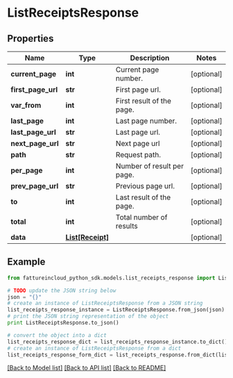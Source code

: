 # ListReceiptsResponse



## Properties

Name | Type | Description | Notes
------------ | ------------- | ------------- | -------------
**current_page** | **int** | Current page number. | [optional] 
**first_page_url** | **str** | First page url. | [optional] 
**var_from** | **int** | First result of the page. | [optional] 
**last_page** | **int** | Last page number. | [optional] 
**last_page_url** | **str** | Last page url. | [optional] 
**next_page_url** | **str** | Next page url | [optional] 
**path** | **str** | Request path. | [optional] 
**per_page** | **int** | Number of result per page. | [optional] 
**prev_page_url** | **str** | Previous page url. | [optional] 
**to** | **int** | Last result of the page. | [optional] 
**total** | **int** | Total number of results | [optional] 
**data** | [**List[Receipt]**](Receipt.md) |  | [optional] 

## Example

```python
from fattureincloud_python_sdk.models.list_receipts_response import ListReceiptsResponse

# TODO update the JSON string below
json = "{}"
# create an instance of ListReceiptsResponse from a JSON string
list_receipts_response_instance = ListReceiptsResponse.from_json(json)
# print the JSON string representation of the object
print ListReceiptsResponse.to_json()

# convert the object into a dict
list_receipts_response_dict = list_receipts_response_instance.to_dict()
# create an instance of ListReceiptsResponse from a dict
list_receipts_response_form_dict = list_receipts_response.from_dict(list_receipts_response_dict)
```
[[Back to Model list]](../README.md#documentation-for-models) [[Back to API list]](../README.md#documentation-for-api-endpoints) [[Back to README]](../README.md)


